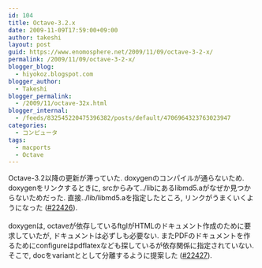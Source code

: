 ```yaml
---
id: 104
title: Octave-3.2.x
date: 2009-11-09T17:59:00+09:00
author: takeshi
layout: post
guid: https://www.enomosphere.net/2009/11/09/octave-3-2-x/
permalink: /2009/11/09/octave-3-2-x/
blogger_blog:
  - hiyokoz.blogspot.com
blogger_author:
  - Takeshi
blogger_permalink:
  - /2009/11/octave-32x.html
blogger_internal:
  - /feeds/832545220475396382/posts/default/4706964323763023947
categories:
  - コンピュータ
tags:
  - macports
  - Octave
---
```

Octave-3.2以降の更新が滞っていた. doxygenのコンパイルが通らないため. doxygenをリンクするときに, srcからみて../libにあるlibmd5.aがなぜか見つからないためだった. 直接../lib/libmd5.aを指定したところ, リンクがうまくいくようになった (<a href="http://trac.macports.org/ticket/22426">#22426</a>).<br /><br />doxygenは, octaveが依存しているftglがHTMLのドキュメント作成のために要求していたが, ドキュメントは必ずしも必要ない. またPDFのドキュメントを作るためにconfigureはpdflatexなども探しているが依存関係に指定されていない. そこで, docをvariantととして分離するように提案した (<a href="http://trac.macports.org/ticket/22427">#22427</a>).